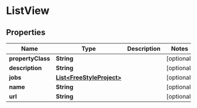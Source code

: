 
# ListView

## Properties
Name | Type | Description | Notes
------------ | ------------- | ------------- | -------------
**propertyClass** | **String** |  |  [optional]
**description** | **String** |  |  [optional]
**jobs** | [**List&lt;FreeStyleProject&gt;**](FreeStyleProject.md) |  |  [optional]
**name** | **String** |  |  [optional]
**url** | **String** |  |  [optional]



